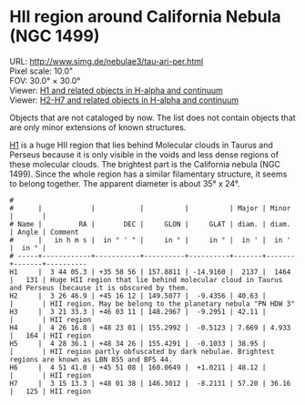 # HII region around California Nebula (NGC 1499)

URL: <http://www.simg.de/nebulae3/tau-ari-per.html>   
Pixel scale: 10.0"  
FOV: 30.0° × 30.0°  
Viewer: [H1 and related objects in H-alpha and continuum](http://www.simg.de/nebulae3/tau-ari-per-hbr.vhtml?nav=0&tbl=1&uo=~3%22H1%22%2C56.0219%2C35.9823%2C2137.590%2C1464.051%2C131%2C%22Huge%20HII%20region%20that%20lie%20behind%20molecular%20cloud%20in%20Taurus%20and%20Perseus%20~1because%20it%20is%20obscured%20by%20them.%22~4%2C~3%22LBN%20749A%22%2C55.0001%2C31.9460%2C75.412%2C%22Bright%20HII%20region%20that%20is%20most%20likely%20ionized%20by%20HD%20278942%20at%20a%20distance%20of%20about%20380pc%20~1Gaia%20EDR3~2.%20That%20nebula%20is%20lies%20in%20front%20of%20~1is%20not%20obscured%20by~2%20the%20Perseus%20molecular%20cloud.%20But%20it%20is%20obscured%20by%20some%20smaller%20dark%20nebulae.%22~4%2C~3%22HD%20278942%22%2C54.9820%2C31.9259%2C%22Probably%20the%20ionization%20source%20LBN749A.%20Distance%20according%20to%20Gaia%20EDR3%3A%20about%20380%20pc.%22~4%2C~3%22LBN%20749B%22%2C56.0833%2C32.2835%2C116.134%2C%22Bright%20HII%20region%20that%20is%20most%20likely%20ionized%20by%20omi%20Per%20at%20a%20distance%20of%20about%20340pc%20~1Gaia%20EDR3~2.%20The%20reflection%20nebulae%20south%20of%20omi%20PER%20is%20the%20young%20star%20cluster%20IC%20348%20which%20lies%20at%20a%20distance%20of%20about%20320pc%20~1Gaia%20EDR3~2%22~4%2C~3%22*%20omi%20Per%22%2C56.0797%2C32.2882%2C%22Probably%20the%20ionization%20source%20LBN749B.%20Distance%20according%20to%20Gaia%20EDR3%3A%20about%20340%20pc.%22~4%2C~3%22vdB%2024%22%2C57.3804%2C38.9786%2C9.622~4%2C~3%222MASS%20J03494092%2B3859051%22%2C57.4206%2C38.9847%2C%22Young%20stellar%20object%20within%20vdB%2024%20in%20a%20distance%20of%20about%20430pc%2C%20~1according%20to%20Gaia%20EDR3~2%22~4%2C~3%22BD%2B38%20811%22%2C57.4014%2C38.9821%2C%22Young%20stellar%20object%20within%20vdb%2024%20in%20a%20distance%20of%20about%20430pc%2C%20~1according%20to%20Gaia%20EDR3~2%22~4%2C~3%22Xi%20per%22%2C59.7413%2C35.7910%2C%22Ionization%20source%20of%20the%20California%20nebula%20~1NGC%201499~2%20and%20probably%20also%20the%20main%20ionization%20source%20of%20H1.%22~4)  
Viewer: [H2-H7 and related objects in H-alpha and continuum](http://www.simg.de/nebulae3/tau-ari-per-hbr.vhtml?nav=0&tbl=1&uo=~3%22C4%22%2C74.9035%2C39.9035%2C20.818%2C%22HII%20Region%22~4%2C~3%22C5%22%2C75.8158%2C42.3722%2C17.799%2C%22HII%20region%22~4%2C~3%22C6%22%2C71.2969%2C41.9475%2C16.566%2C%22HII%20region%22~4%2C~3%22LS%20V%20%2B41%2013%22%2C71.2463%2C41.9320%2C%22Possible%20ionization%20source%20of%20C6.%20Distance%20according%20to%20Gaia%20EDR3%3A%20about%203300%20pc.%22~4%2C~3%22LS%20V%20%2B41%2014%22%2C71.3394%2C41.9789%2C%22Possible%20ionization%20source%20of%20C6.%20Distance%20according%20to%20Gaia%20EDR3%3A%20about%204800%20pc.%22~4%2C~3%22C7%22%2C65.4602%2C19.7745%2C11.541%2C%22HII%20region%22~4%2C~3%22C10%22%2C76.0129%2C43.7057%2C306.116%2C256.200%2C164%2C%22HII%20region%22~4%2C~3%22C11%22%2C61.5870%2C42.7045%2C14.521%2C%22HII%20region%22~4%2C~3%22H2%22%2C51.6956%2C45.2701%2C40.636~4%2C~3%22PN%20HDW%203%22%2C51.8074%2C45.3945%2C8.463%2C%22A%20planetary%20nebula.%20It%20is%20unclear%20whether%20this%20planetary%20nebula%20is%20related%20to%20H2%22~4%2C~3%22H3%22%2C50.3886%2C46.0530%2C42.111%2C%22HII%20region%22~4%2C~3%22H4%22%2C66.5701%2C48.3835%2C7.669%2C4.933%2C164%2C%22HII%20region%22~4%2C~3%22H5%22%2C67.1504%2C48.5738%2C38.958%2C%22HII%20region.%22~4%2C~3%22BD%2B48%201099%22%2C67.2050%2C48.5678%2C%22Possible%20ionization%20source%20of%20H5.%20Distance%20according%20to%20Gaia%20EDR3%3A%20about%204800%20pc.%22~4%2C~3%22H6%22%2C72.9210%2C45.8521%2C48.124%2C%22HII%20region%22~4%2C~3%22H7%22%2C48.8054%2C48.0271%2C57.200%2C36.164%2C125%2C%22HII%20region%22~4)  

Objects that are not cataloged by now. The list does not contain objects that
are only minor extensions of known structures.

[H1](http://www.simg.de/nebulae3/tau-ari-per.html#h1) is a huge HII region
that lies behind Molecular clouds in Taurus and Perseus because it is only
visible in the voids and less dense regions of these molecular clouds. The
brightest part is the California nebula (NGC 1499). Since the whole region has a
similar filamentary structure, it seems to belong together. The apparent
diameter is about 35° x 24°.

	#
	#      |            |           |          |          | Major | Minor |       | 
	# Name |         RA |       DEC |     GLON |     GLAT | diam. | diam. | Angle | Comment
	#      |   in h m s |  in ° ' " |     in ° |     in ° |  in ' |  in ' |  in ° | 
	# -----+------------+-----------+----------+----------+-------+-------+-------+----------
	H1     |  3 44 05.3 | +35 58 56 | 157.8811 | -14.9160 |  2137 |  1464 |   131 | Huge HII region that lie behind molecular cloud in Taurus and Perseus (because it is obscured by them.
	H2     |  3 26 46.9 | +45 16 12 | 149.5077 |  -9.4356 | 40.63 |       |       | HII region. May be belong to the planetary nebula "PN HDW 3"
	H3     |  3 21 33.3 | +46 03 11 | 148.2967 |  -9.2951 | 42.11 |       |       | HII region
	H4     |  4 26 16.8 | +48 23 01 | 155.2992 |  -0.5123 | 7.669 | 4.933 |   164 | HII region
	H5     |  4 28 36.1 | +48 34 26 | 155.4291 |  -0.1033 | 38.95 |       |       | HII region partly obfuscated by dark nebulae. Brightest regions are known as LBN 855 and BFS 44.
	H6     |  4 51 41.0 | +45 51 08 | 160.0649 |  +1.0211 | 48.12 |       |       | HII region
	H7     |  3 15 13.3 | +48 01 38 | 146.3012 |  -8.2131 | 57.20 | 36.16 |   125 | HII region
